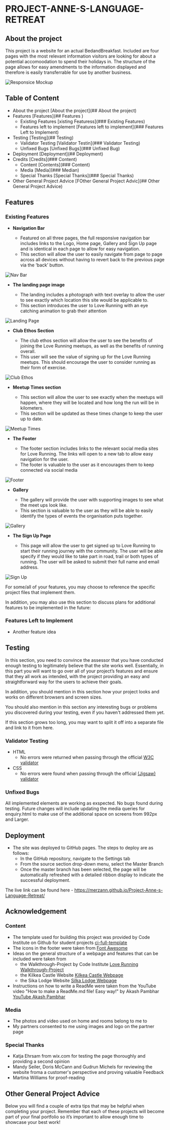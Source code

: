 # PROJECT-ANNE-S-LANGUAGE-RETREAT

## About the project

This project is a website for an actual BedandBreakfast. Included are four pages with the most relevant information visitors are looking for about a potential accomoodation to spend their holidays in.
The structure of the page allows for easy amendments to the information displayed and therefore is easily transferrable for use by another business.

![Responsice Mockup](https://github.com/lucyrush/readme-template/blob/master/media/love_running_mockup.png)

## Table of Content

- About the project [About the project](## About the project)
- Features [Features](## Features )
  - Existing Features [xisting Featuress](### Existing Features)
  - Features left to implement [Features left to implement](### Features Left to Implement)
- Testing [Testing](## Testing)
  - Validator Testing [Validator Testin](### Validator Testing)
  - Unfixed Bugs [Unfixed Bugs](### Unfixed Bug)
- Deployment [Deployment](## Deployment)
- Credits [Credits](### Content)
  - Content [Contents](### Content)
  - Media [Media](### Median)
  - Special Thanks [Special Thanks](### Special Thanks)
- Other General Project Advice [FOther General Project Advic](## Other General Project Advice)

## Features 

### Existing Features

- __Navigation Bar__

  - Featured on all three pages, the full responsive navigation bar includes links to the Logo, Home page, Gallery and Sign Up page and is identical in each page to allow for easy navigation.
  - This section will allow the user to easily navigate from page to page across all devices without having to revert back to the previous page via the ‘back’ button. 

![Nav Bar](https://github.com/lucyrush/readme-template/blob/master/media/love_running_nav.png)

- __The landing page image__

  - The landing includes a photograph with text overlay to allow the user to see exactly which location this site would be applicable to. 
  - This section introduces the user to Love Running with an eye catching animation to grab their attention

![Landing Page](https://github.com/lucyrush/readme-template/blob/master/media/love_running_landing.png)

- __Club Ethos Section__

  - The club ethos section will allow the user to see the benefits of joining the Love Running meetups, as well as the benefits of running overall. 
  - This user will see the value of signing up for the Love Running meetups. This should encourage the user to consider running as their form of exercise. 

![Club Ethos](https://github.com/lucyrush/readme-template/blob/master/media/love_running_ethos.png)

- __Meetup Times section__

  - This section will allow the user to see exactly when the meetups will happen, where they will be located and how long the run will be in kilometers. 
  - This section will be updated as these times change to keep the user up to date. 

![Meetup Times](https://github.com/lucyrush/readme-template/blob/master/media/love_running_times.png)

- __The Footer__ 

  - The footer section includes links to the relevant social media sites for Love Running. The links will open to a new tab to allow easy navigation for the user. 
  - The footer is valuable to the user as it encourages them to keep connected via social media

![Footer](https://github.com/lucyrush/readme-template/blob/master/media/love_running_footer.png)

- __Gallery__

  - The gallery will provide the user with supporting images to see what the meet ups look like. 
  - This section is valuable to the user as they will be able to easily identify the types of events the organisation puts together. 

![Gallery](https://github.com/lucyrush/readme-template/blob/master/media/love_running_gallery.png)

- __The Sign Up Page__

  - This page will allow the user to get signed up to Love Running to start their running journey with the community. The user will be able specify if they would like to take part in road, trail or both types of running. The user will be asked to submit their full name and email address. 

![Sign Up](https://github.com/lucyrush/readme-template/blob/master/media/love_running_signup.png)

For some/all of your features, you may choose to reference the specific project files that implement them.

In addition, you may also use this section to discuss plans for additional features to be implemented in the future:

### Features Left to Implement

- Another feature idea

## Testing 

In this section, you need to convince the assessor that you have conducted enough testing to legitimately believe that the site works well. Essentially, in this part you will want to go over all of your project’s features and ensure that they all work as intended, with the project providing an easy and straightforward way for the users to achieve their goals.

In addition, you should mention in this section how your project looks and works on different browsers and screen sizes.

You should also mention in this section any interesting bugs or problems you discovered during your testing, even if you haven't addressed them yet.

If this section grows too long, you may want to split it off into a separate file and link to it from here.


### Validator Testing 

- HTML
  - No errors were returned when passing through the official [W3C validator](https://validator.w3.org/nu/?doc=https%3A%2F%2Fcode-institute-org.github.io%2Flove-running-2.0%2Findex.html)
- CSS
  - No errors were found when passing through the official [(Jigsaw) validator](https://jigsaw.w3.org/css-validator/validator?uri=https%3A%2F%2Fvalidator.w3.org%2Fnu%2F%3Fdoc%3Dhttps%253A%252F%252Fcode-institute-org.github.io%252Flove-running-2.0%252Findex.html&profile=css3svg&usermedium=all&warning=1&vextwarning=&lang=en#css)

### Unfixed Bugs

All implemented elements are working as exspected. No bugs found during testing.
Future changes will include updating the media queries for enquiry.html to make use of the additional space on screens from 992px and Larger.

## Deployment

- The site was deployed to GitHub pages. The steps to deploy are as follows: 
  - In the GitHub repository, navigate to the Settings tab 
  - From the source section drop-down menu, select the Master Branch
  - Once the master branch has been selected, the page will be automatically refreshed with a detailed ribbon display to indicate the successful deployment. 

The live link can be found here - https://merzann.github.io/Project-Anne-s-Language-Retreat/ 


## Acknowledgement

### Content 

- The template used for building this project was provided by Code Institute on Github for student projects [ci-full-template](https://github.com/Code-Institute-Org/ci-full-template/)
- The icons in the footer were taken from [Font Awesome](https://fontawesome.com/)
- Ideas on the general structure of a webpage and features that can be included were taken from 
  - the Walkthrough-Project by Code Institute [Love Running Walkthrough-Project](https://merzann.github.io/love-running/)
  - the Kilkea Castle Website [Kilkea Castle Webpage](https://www.kilkeacastle.ie/)
  - the Sika Lodge Website [Silka Lodge Webpage](https://sikalodgekillarney.com/)
- Instructions on how to write a ReadMe were taken from the YouTube video "How to make a ReadMe.md file! Easy way!" by Akash Pambhar [YouTube Akash Pambhar](https://www.youtube.com/watch?v=mb9FJzkwmwg/)

### Media

- The photos and video used on home and rooms belong to me to
- My partners consented to me using images and logo on the partner page

### Special Thanks

- Katja Ehrsam from wix.com for testing the page thoroughly and providing a second opinion
- Mandy Seiler, Doris McCann and Gudrun Michels for reviewing the website froma a customer's perspective and proving valuable Feedback
- Martina Williams for proof-reading

## Other General Project Advice

Below you will find a couple of extra tips that may be helpful when completing your project. Remember that each of these projects will become part of your final portfolio so it’s important to allow enough time to showcase your best work! 
